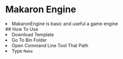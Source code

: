 # Makaron Engine
<li> MakaronEngine is basic and useful a game engine </li>
## How To Use
<li> Download Template </li>
<li> Go To Bin Folder </li>
<li> Open Command Line Tool That Path</li>
<li> Type <code>Make</code> </li>

